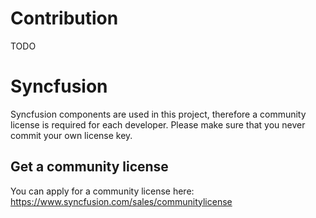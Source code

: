 # Contribution
TODO

# Syncfusion
Syncfusion components are used in this project, therefore a community license is required for each developer. Please make sure that you never commit your own license key.

## Get a community license
You can apply for a community license here: https://www.syncfusion.com/sales/communitylicense

